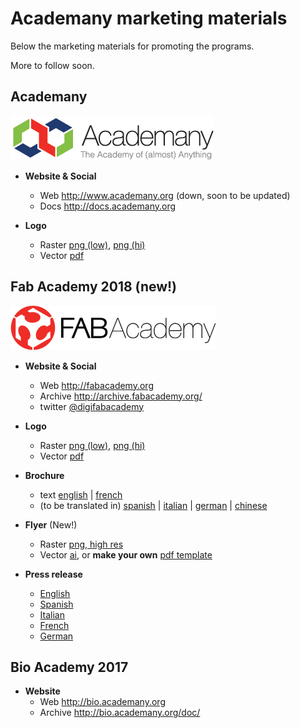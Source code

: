 

# Academany marketing materials

Below the marketing materials for promoting the programs.

More to follow soon.

## Academany

![png](./fabacademy2017/logo/academany_small.png)

- **Website & Social**
  - Web http://www.academany.org (down, soon to be updated)
  - Docs http://docs.academany.org

- **Logo**
  - Raster [png (low)](./fabacademy2017/logo/academany_small.png), [png (hi)](./fabacademy2017/logo/academany.png)
  - Vector [pdf](./fabacademy2017/logo/academany.pdf)

## Fab Academy 2018 (new!)

![png](./fabacademy2017/logo/fabacademy_small.png)

- **Website & Social**
  - Web http://fabacademy.org  
  - Archive http://archive.fabacademy.org/
  - twitter [@digifabacademy](https://twitter.com/digifabacademy)

- **Logo**
  - Raster [png (low)](./fabacademy2017/logo/fabacademy_small.png), [png (hi)](./fabacademy2017/logo/fabacademy.png)
  - Vector [pdf](./fabacademy2017/logo/fabacademy.pdf)

- **Brochure**
  - text [english](./fabacademy2017/brochure/index.md) | [french](./fabacademy2017/brochure/fr.md)
  - (to be translated in) [spanish](./fabacademy2017/brochure/es.md) | [italian](./fabacademy2017/brochure/it.md) | [german](./fabacademy2017/brochure/de.md) | [chinese](./fabacademy2017/brochure/cn.md)

- **Flyer** (New!)
  - Raster [png, high res](./fabacademy2018/flyer/fabAcademyGlobal2018_kit-01.jpg)
  - Vector [ai](./fabacademy2018/flyer/fabAcademyGlobal2018_kit.ai), or **make your own** [pdf template](./fabacademy2018/flyer/Flyer_FabAc_2018.pdf)

- **Press release**
  - [English](./fabacademy2017/press/press_en.md)
  - [Spanish](./fabacademy2017/press/press_es.md)
  - [Italian](./fabacademy2017/press/press_it.md)
  - [French](./fabacademy2017/press/press_fr.md)
  - [German](./fabacademy2017/press/press_de.md) 

## Bio Academy 2017

- **Website**
  - Web http://bio.academany.org
  - Archive http://bio.academany.org/doc/  
